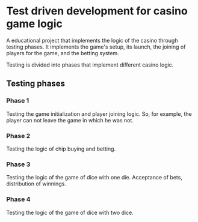 # Test driven development for casino game logic
A educational project that implements the logic of the casino through testing phases.
It implements the game's setup, its launch, the joining of players for the game, and the betting system.

Testing is divided into phases that implement different casino logic.

## Testing phases

### Phase 1
Testing the game initialization and player joining logic. So, for example, the player can not leave the game in which he was not.

### Phase 2
Testing the logic of chip buying and betting. 

### Phase 3
Testing the logic of the game of dice with one die. Acceptance of bets, distribution of winnings.

### Phase 4
Testing the logic of the game of dice with two dice.
